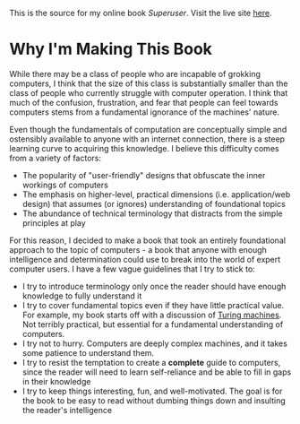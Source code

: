 This is the source for my online book _Superuser_. Visit the live site
[here][io].

[io]: http://silverhammermba.github.io/superuser

Why I'm Making This Book
========================

While there may be a class of people who are incapable of grokking computers, I
think that the size of this class is substantially smaller than the class of
people who currently struggle with computer operation. I think that much of the
confusion, frustration, and fear that people can feel towards computers stems
from a fundamental ignorance of the machines' nature.

Even though the fundamentals of computation are conceptually simple and
ostensibly available to anyone with an internet connection, there is a steep
learning curve to acquiring this knowledge. I believe this difficulty comes from
a variety of factors:

* The popularity of "user-friendly" designs that obfuscate the inner workings of
  computers
* The emphasis on higher-level, practical dimensions (i.e. application/web
  design) that assumes (or ignores) understanding of foundational topics
* The abundance of technical terminology that distracts from the simple
  principles at play

For this reason, I decided to make a book that took an entirely foundational
approach to the topic of computers - a book that anyone with enough intelligence
and determination could use to break into the world of expert computer users. I
have a few vague guidelines that I try to stick to:

* I try to introduce terminology only once the reader should have enough
  knowledge to fully understand it
* I try to cover fundamental topics even if they have little practical value.
  For example, my book starts off with a discussion of [Turing machines][tur].
  Not terribly practical, but essential for a fundamental understanding of
  computers.
* I try not to hurry. Computers are deeply complex machines, and it takes some
  patience to understand them.
* I try to resist the temptation to create a **complete** guide to computers,
  since the reader will need to learn self-reliance and be able to fill in gaps
  in their knowledge
* I try to keep things interesting, fun, and well-motivated. The goal is for the
  book to be easy to read without dumbing things down and insulting the reader's
  intelligence

[tur]: http://silverhammermba.github.io/superuser/part1/ch2/
